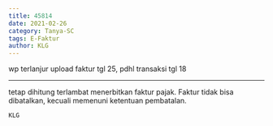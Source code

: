 ```yaml
---
title: 45814
date: 2021-02-26
category: Tanya-SC
tags: E-Faktur
author: KLG
---
```


wp terlanjur upload faktur tgl 25, pdhl transaksi tgl 18

---

tetap dihitung terlambat menerbitkan faktur pajak. Faktur tidak bisa dibatalkan, kecuali memenuni ketentuan pembatalan.

`KLG`
